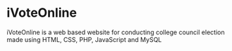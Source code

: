 # iVoteOnline
iVoteOnline is a web based website for conducting college council election made using HTML, CSS, PHP, JavaScript and MySQL
